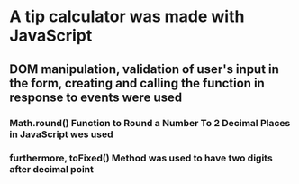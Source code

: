 # A tip calculator was made with JavaScript
## DOM manipulation, validation of user's input in the form, creating and calling the function in response to events were used
### Math.round() Function to Round a Number To 2 Decimal Places in JavaScript wes used
### furthermore, toFixed() Method was used to have two digits after decimal point